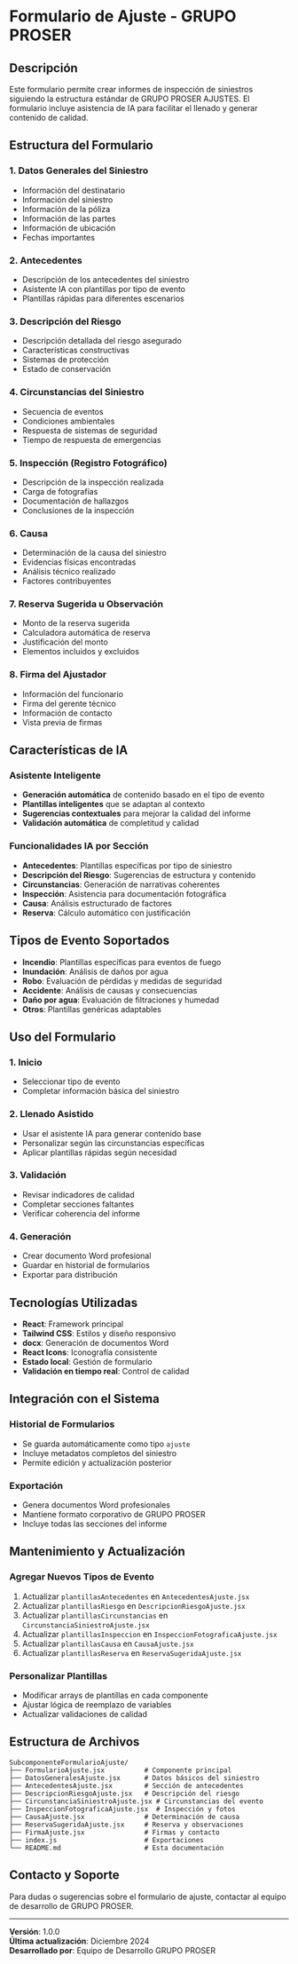 # Formulario de Ajuste - GRUPO PROSER

## Descripción
Este formulario permite crear informes de inspección de siniestros siguiendo la estructura estándar de GRUPO PROSER AJUSTES. El formulario incluye asistencia de IA para facilitar el llenado y generar contenido de calidad.

## Estructura del Formulario

### 1. **Datos Generales del Siniestro**
- Información del destinatario
- Información del siniestro
- Información de la póliza
- Información de las partes
- Información de ubicación
- Fechas importantes

### 2. **Antecedentes**
- Descripción de los antecedentes del siniestro
- Asistente IA con plantillas por tipo de evento
- Plantillas rápidas para diferentes escenarios

### 3. **Descripción del Riesgo**
- Descripción detallada del riesgo asegurado
- Características constructivas
- Sistemas de protección
- Estado de conservación

### 4. **Circunstancias del Siniestro**
- Secuencia de eventos
- Condiciones ambientales
- Respuesta de sistemas de seguridad
- Tiempo de respuesta de emergencias

### 5. **Inspección (Registro Fotográfico)**
- Descripción de la inspección realizada
- Carga de fotografías
- Documentación de hallazgos
- Conclusiones de la inspección

### 6. **Causa**
- Determinación de la causa del siniestro
- Evidencias físicas encontradas
- Análisis técnico realizado
- Factores contribuyentes

### 7. **Reserva Sugerida u Observación**
- Monto de la reserva sugerida
- Calculadora automática de reserva
- Justificación del monto
- Elementos incluidos y excluidos

### 8. **Firma del Ajustador**
- Información del funcionario
- Firma del gerente técnico
- Información de contacto
- Vista previa de firmas

## Características de IA

### Asistente Inteligente
- **Generación automática** de contenido basado en el tipo de evento
- **Plantillas inteligentes** que se adaptan al contexto
- **Sugerencias contextuales** para mejorar la calidad del informe
- **Validación automática** de completitud y calidad

### Funcionalidades IA por Sección
- **Antecedentes**: Plantillas específicas por tipo de siniestro
- **Descripción del Riesgo**: Sugerencias de estructura y contenido
- **Circunstancias**: Generación de narrativas coherentes
- **Inspección**: Asistencia para documentación fotográfica
- **Causa**: Análisis estructurado de factores
- **Reserva**: Cálculo automático con justificación

## Tipos de Evento Soportados

- **Incendio**: Plantillas específicas para eventos de fuego
- **Inundación**: Análisis de daños por agua
- **Robo**: Evaluación de pérdidas y medidas de seguridad
- **Accidente**: Análisis de causas y consecuencias
- **Daño por agua**: Evaluación de filtraciones y humedad
- **Otros**: Plantillas genéricas adaptables

## Uso del Formulario

### 1. **Inicio**
- Seleccionar tipo de evento
- Completar información básica del siniestro

### 2. **Llenado Asistido**
- Usar el asistente IA para generar contenido base
- Personalizar según las circunstancias específicas
- Aplicar plantillas rápidas según necesidad

### 3. **Validación**
- Revisar indicadores de calidad
- Completar secciones faltantes
- Verificar coherencia del informe

### 4. **Generación**
- Crear documento Word profesional
- Guardar en historial de formularios
- Exportar para distribución

## Tecnologías Utilizadas

- **React**: Framework principal
- **Tailwind CSS**: Estilos y diseño responsivo
- **docx**: Generación de documentos Word
- **React Icons**: Iconografía consistente
- **Estado local**: Gestión de formulario
- **Validación en tiempo real**: Control de calidad

## Integración con el Sistema

### Historial de Formularios
- Se guarda automáticamente como tipo `ajuste`
- Incluye metadatos completos del siniestro
- Permite edición y actualización posterior

### Exportación
- Genera documentos Word profesionales
- Mantiene formato corporativo de GRUPO PROSER
- Incluye todas las secciones del informe

## Mantenimiento y Actualización

### Agregar Nuevos Tipos de Evento
1. Actualizar `plantillasAntecedentes` en `AntecedentesAjuste.jsx`
2. Actualizar `plantillasRiesgo` en `DescripcionRiesgoAjuste.jsx`
3. Actualizar `plantillasCircunstancias` en `CircunstanciaSiniestroAjuste.jsx`
4. Actualizar `plantillasInspeccion` en `InspeccionFotograficaAjuste.jsx`
5. Actualizar `plantillasCausa` en `CausaAjuste.jsx`
6. Actualizar `plantillasReserva` en `ReservaSugeridaAjuste.jsx`

### Personalizar Plantillas
- Modificar arrays de plantillas en cada componente
- Ajustar lógica de reemplazo de variables
- Actualizar validaciones de calidad

## Estructura de Archivos

```
SubcomponenteFormularioAjuste/
├── FormularioAjuste.jsx          # Componente principal
├── DatosGeneralesAjuste.jsx      # Datos básicos del siniestro
├── AntecedentesAjuste.jsx        # Sección de antecedentes
├── DescripcionRiesgoAjuste.jsx   # Descripción del riesgo
├── CircunstanciaSiniestroAjuste.jsx # Circunstancias del evento
├── InspeccionFotograficaAjuste.jsx  # Inspección y fotos
├── CausaAjuste.jsx               # Determinación de causa
├── ReservaSugeridaAjuste.jsx     # Reserva y observaciones
├── FirmaAjuste.jsx               # Firmas y contacto
├── index.js                      # Exportaciones
└── README.md                     # Esta documentación
```

## Contacto y Soporte

Para dudas o sugerencias sobre el formulario de ajuste, contactar al equipo de desarrollo de GRUPO PROSER.

---

**Versión**: 1.0.0  
**Última actualización**: Diciembre 2024  
**Desarrollado por**: Equipo de Desarrollo GRUPO PROSER
